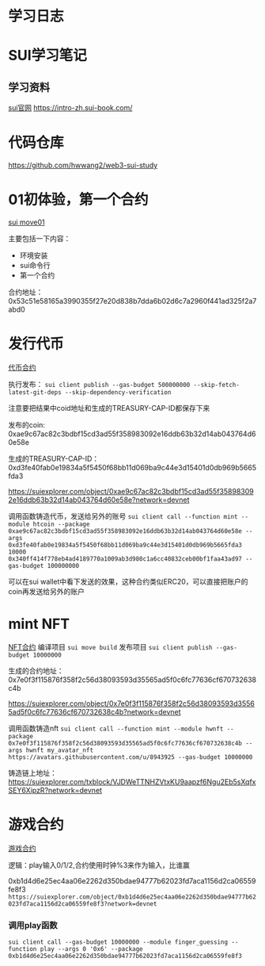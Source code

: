 # 学习日志

# SUI学习笔记
## 学习资料
[sui官网](https://docs.sui.io/)
https://intro-zh.sui-book.com/

# 代码仓库
https://github.com/hwwang2/web3-sui-study

# 01初体验，第一个合约
[sui move01](https://a6jorfgvgf.feishu.cn/docx/IqnTd6KulokqlbxGpEKci7QInzb)

主要包括一下内容：
* 环境安装
* sui命令行
* 第一个合约

合约地址：0x53c51e58165a3990355f27e20d838b7dda6b02d6c7a2960f441ad325f2a7abd0

# 发行代币

[代币合约](https://github.com/hwwang2/web3-sui-study/blob/main/hwcoin/sources/HwCoin.move)

执行发布：
`sui client publish --gas-budget 500000000 --skip-fetch-latest-git-deps --skip-dependency-verification`

注意要把结果中coid地址和生成的TREASURY-CAP-ID都保存下来

发布的coin:
0xae9c67ac82c3bdbf15cd3ad55f358983092e16ddb63b32d14ab043764d60e58e

生成的TREASURY-CAP-ID：0xd3fe40fab0e19834a5f5450f68bb11d069ba9c44e3d15401d0db969b5665fda3

https://suiexplorer.com/object/0xae9c67ac82c3bdbf15cd3ad55f358983092e16ddb63b32d14ab043764d60e58e?network=devnet

调用函数铸造代币，发送给另外的账号
`sui client call --function mint --module htcoin --package 0xae9c67ac82c3bdbf15cd3ad55f358983092e16ddb63b32d14ab043764d60e58e --args 0xd3fe40fab0e19834a5f5450f68bb11d069ba9c44e3d15401d0db969b5665fda3 10000 0x340ff414f778eb4ad4189770a1009ab3d980c1a6cc40832ceb00bf1faa43ad97 --gas-budget 100000000`

可以在sui wallet中看下发送的效果，这种合约类似ERC20，可以直接把账户的coin再发送给另外的账户

# mint NFT

[NFT合约](https://github.com/hwwang2/web3-sui-study/blob/main/nft/sources/hwnft.move)
编译项目
`sui move build`
发布项目
`sui client publish --gas-budget 10000000`

生成的合约地址： 0x7e0f3f115876f358f2c56d38093593d35565ad5f0c6fc77636cf670732638c4b 

https://suiexplorer.com/object/0x7e0f3f115876f358f2c56d38093593d35565ad5f0c6fc77636cf670732638c4b?network=devnet

调用函数铸造nft
`sui client call --function mint --module hwnft --package 0x7e0f3f115876f358f2c56d38093593d35565ad5f0c6fc77636cf670732638c4b --args hwnft my_avatar_nft https://avatars.githubusercontent.com/u/8943925 --gas-budget 10000000`

铸造链上地址：https://suiexplorer.com/txblock/VJDWeTTNHZVtxKU9aapzf6Ngu2Eb5sXqfxSEY6XipzR?network=devnet

# 游戏合约

[游戏合约](https://github.com/hwwang2/web3-sui-study/blob/main/game2/sources/game2.move)

逻辑：play输入0/1/2,合约使用时钟%3来作为输入，比谁赢

0xb1d4d6e25ec4aa06e2262d350bdae94777b62023fd7aca1156d2ca06559fe8f3
`https://suiexplorer.com/object/0xb1d4d6e25ec4aa06e2262d350bdae94777b62023fd7aca1156d2ca06559fe8f3?network=devnet`

### 调用play函数
`sui client call --gas-budget 10000000 --module finger_guessing --function play --args 0 '0x6' --package 0xb1d4d6e25ec4aa06e2262d350bdae94777b62023fd7aca1156d2ca06559fe8f3`